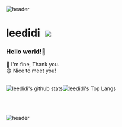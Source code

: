 ![header](https://capsule-render.vercel.app/api?type=waving&color=gradient&customColorList=14&height=190&section=header&text=leedidi's%20Github&fontSize=45)
# leedidi&nbsp; <a href="https://hits.seeyoufarm.com"><img src="https://hits.seeyoufarm.com/api/count/incr/badge.svg?url=https%3A%2F%2Fgithub.com%2Fleedidi&count_bg=%23D099F1&title_bg=%23555555&icon=&icon_color=%23E7E7E7&title=hits&edge_flat=false"/></a>

### Hello world!👋
💬 I'm fine, Thank you. <br>
😄 Nice to meet you!
<br><br>

![leedidi's github stats](https://github-readme-stats.vercel.app/api?username=leedidi&show_icons=true&theme=dracula)![leedidi's Top Langs](https://github-readme-stats.vercel.app/api/top-langs?username=leedidi&layout=compact&theme=dracula)

<br>


<!--
**leedidi/leedidi** is a ✨ _special_ ✨ repository because its `README.md` (this file) appears on your GitHub profile.

Here are some ideas to get you started:

- 🔭 I’m currently working on ...
- 🌱 I’m currently learning ...
- 👯 I’m looking to collaborate on ...
- 🤔 I’m looking for help with ...
- 💬 Ask me about ...
- 📫 How to reach me: ...
- 😄 Pronouns: ...
- ⚡ Fun fact: ...
-->
<br>

![header](https://capsule-render.vercel.app/api?type=rect&color=gradient&customColorList=14&height=100&section=header)
